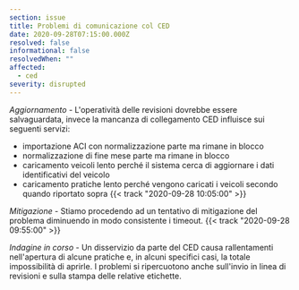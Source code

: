 ```yaml
---
section: issue
title: Problemi di comunicazione col CED
date: 2020-09-28T07:15:00.000Z
resolved: false
informational: false
resolvedWhen: ""
affected:
  - ced
severity: disrupted
---
```

*Aggiornamento* - L'operatività delle revisioni dovrebbe essere salvaguardata, invece la mancanza di collegamento CED influisce sui seguenti servizi:
- importazione ACI con normalizzazione parte ma rimane in blocco
- normalizzazione di fine mese parte ma rimane in blocco
- caricamento veicoli lento perché il sistema cerca di aggiornare i dati identificativi del veicolo
- caricamento pratiche lento perché vengono caricati i veicoli secondo quando riportato sopra
{{< track "2020-09-28 10:05:00" >}}

*Mitigazione* - Stiamo procedendo ad un tentativo di mitigazione del problema diminuendo in modo consistente i timeout. {{< track "2020-09-28 09:55:00" >}}

*Indagine in corso* - Un disservizio da parte del CED causa rallentamenti nell'apertura di alcune pratiche e, in alcuni specifici casi, la totale impossibilità di aprirle. I problemi si ripercuotono anche sull'invio in linea di revisioni e sulla stampa delle relative etichette.